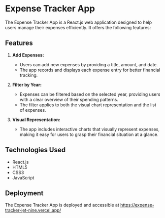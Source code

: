 # Expense Tracker App

The Expense Tracker App is a React.js web application designed to help users manage their expenses efficiently. It offers the following features:

## Features

1. **Add Expenses:**
   - Users can add new expenses by providing a title, amount, and date.
   - The app records and displays each expense entry for better financial tracking.

2. **Filter by Year:**
   - Expenses can be filtered based on the selected year, providing users with a clear overview of their spending patterns.
   - The filter applies to both the visual chart representation and the list of expenses.

3. **Visual Representation:**
   - The app includes interactive charts that visually represent expenses, making it easy for users to grasp their financial situation at a glance.

## Technologies Used

- React.js
- HTML5
- CSS3
- JavaScript

## Deployment
The Expense Tracker App is deployed and accessible at https://expense-tracker-jet-nine.vercel.app/
